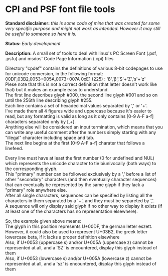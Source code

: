 # CPI and PSF font file tools

**Standard disclaimer:** _this is some code of mine that was created for some very specific purpose and might not work as intended. However it may still be useful to someone so here it is._

**Status:** _Early development_

**Description:** A small set of tools to deal with linux's PC Screen Font (.psf, .psfu) and msdos' Code Page Information (.cpi) files

Directory "cpdef" contains the definitions of various 8-bit codepages to use for unicode conversion, in the following format:  
00DF,03B2,0053+005A,0073+007A                     0xE1 (225) : 'ß','β','S'+'Z','s'+'z'  
Plese note that this is not a correct definition (that letter doesn't work like that) but it makes an example easy to understand.  
The first line describes glyph #000, the second line glyph #001 and so on until the 256th line describing glyph #255.  
Each line contains a set of hexadecimal values separated by ',' or '+'.  
I've made them all 4 figures wide and uppercase because it's easier to read, but any formatting is valid as long as it only contains [0-9 A-F a-f] characters separated only by [,+].  
Anything else will be considered an input termination, which means that you can write any useful comment after the numbers simply starting with any "illegal" character including space and tab.  
The next line begins at the first [0-9 A-F a-f] charater that follows a linefeed.

Every line must have at least the first number (0 for undefined and NUL) which represents the unicode character to tie biunivocally (both ways) to the corresponding glyph.  
This "primary" number can be followed exclusively by a ',' before a list of other "secondary" characters (and then eventually character sequences) that can eventually be represented by the same glyph if they lack a "primary" role anywhere else.  
After all single characters, sequences can be specified by listing all the characters in them separated by a '+', and they must be separeted by ','.  
A sequence will only display said glyph if no other way to display it exists (if at least one of the characters has no representation elsewhere).

So, the example given above means:  
The glyph in this position represents U+00DF, the german letter eszett.  
However, it could also be used to represent U+03B2, the greek letter lowercase beta, if it lacks a proper definition elsewhere  
Also, if U+0053 (uppercase s) and/or U+005A (uppercase z) cannot be represented at all, and a 'SZ' is encountered, display this glyph instead of them  
Also, if U+0053 (lowercase s) and/or U+005A (lowercase z) cannot be represented at all, and a 'sz' is encountered, display this glyph instead of them 
